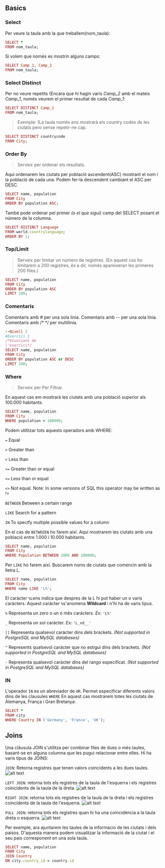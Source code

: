 ## Basics
### Select
Per veure la taula amb la que treballem(nom_taula):
```ruby
SELECT *
FROM nom_taula;
```

Si volem que només es mostrin alguns camps:
```ruby
SELECT Camp_1, Camp_2
FROM nom_taula;
```
### Select Distinct
Per no veure repetits (Encara que hi hagin varis *Camp_2* amb el mateix *Camp_1*, només veurem el primer resultat de cada *Camp_1*:
```ruby
SELECT DISTINCT Camp_1
FROM nom_taula;
```
> Exemple: (La taula només ens mostrarà els country codes de les ciutats pero sense repetir-ne cap.
```ruby
SELECT DISTINCT countrycode
FROM City;
```



### Order By
> Serveix per ordenar els resultats.

Aqui ordenarem les ciutats per població ascendent(ASC) mostrant el nom i la població de cada una. Podem fer-la descendent cambiant el ASC per DESC.
```ruby
SELECT name, population
FROM City
ORDER BY population ASC;
```

També pode ordenar pel primer *(o el que sigui)* camp del SELECT posant el número de la columna.
```ruby
SELECT DISTINCT Language
FROM world.countrylanguage;
ORDER BY 1;
```

### Top/Limit
> Serveix per limitar un número de registres. (En aquest cas ho limitarem a 200 registres, és a dir, només apareixeran les primeres 200 files.)
```ruby
SELECT name, population
FROM City
ORDER BY population ASC
LIMIT 200;
```
### Comentaris
Comentaris amb # per una sola linia.
Comentaris amb -- per una sola linia.
Comentaris amb /* */ per multilinia.
```ruby
--Nivell 2
#Exercici 1
/*Enunciant de
l'exercici*/
SELECT name, population
FROM City
ORDER BY population ASC or DESC
LIMIT 200;
```

### Where
> Serveix per Per Filtrar.

En aquest cas em mostrarà les ciutats amb una població superior als 100.000 habitants.
```ruby
SELECT name, population
FROM City
WHERE population > 100000;
```

Podem utilitzar tots aquests operadors amb WHERE:

`=`			Equal

`>`			Greater than 

`<`			Less than 

`>=`			Greater than or equal 

`<=`			Less than or equal 

`<>`			Not equal. Note: In some versions of SQL this operator may be written as != 

`BETWEEN`		Between a certain range 

`LIKE`			Search for a pattern 

`IN`			To specify multiple possible values for a column


En el cas de `BETWEEEN` ho farem així. Aqui mostrarem les ciutats amb una població entre 1.000 i 10.000 habitants.
```ruby
SELECT name, population
FROM City
WHERE Population BETWEEN 1000 AND 100000;
```

Per `LIKE` ho farem així. Buscarem noms de ciutats que comencin amb la lletra L.
```ruby
SELECT name, population
FROM City
WHERE name LIKE 'L%';
```
El carácter `%L`ens indica que despres de la L hi pot haber un o varis carácters. Aquest carácter `%`s'anomena **Wildcard** i n'hi ha de varis tipus.

`%`	Representa un zero o un o més carácters. *Ex:* `'L%'`

`_`	Representa un sol carácter. *Ex:* `'L_nd__'`

`[]`	Representa qualsevol carácter dins dels brackets. *(Not supported in PostgreSQL and MySQL databases)*

`^`	Represents qualsevol carácter que no estigui dins dels brackets. *(Not supported in PostgreSQL and MySQL databases)*

`-`	Representa qualsevol carácter dins del rango especificat. *(Not supported in PostgreSQL and MySQL databases)*


### IN
L'operador `IN` es un abreviador de `OR`. Permet especificar diferents valors dins de les clausules `WHERE` 
En aquest cas mostrarem totes les ciutats de Alemanya, França i Gran Bretanya:
```ruby
SELECT *
FROM city
WHERE Country IN ('Germany', 'France', 'UK');
```

## Joins
Una clàusula JOIN s'utilitza per combinar files de dues o més taules, basant-se en alguna columna que les pugui relacionar entre elles.
Hi ha varis tipus de JOINS:

`JOIN`: Retorna registres que tenen valors coincidents a les dues taules.
![alt text](https://www.w3schools.com/sql/img_inner_join.png)

`LEFT JOIN`: retorna tots els registres de la taula de l'esquerra i els registres coincidents de la taula de la dreta.
![alt text](https://www.w3schools.com/sql/img_left_join.png)

`RIGHT JOIN`: retorna tots els registres de la taula de la dreta i els registres coincidents de la taula de l'esquerra.
![alt text](https://www.w3schools.com/sql/img_right_join.png)

`FULL JOIN`: retorna tots els registres quan hi ha una coincidència a la taula dreta o esquerra.
![alt text](https://www.w3schools.com/sql/img_full_outer_join.png)

Per exemple, ara ajuntarem les taules de la informacio de les ciutats i dels paisos. D'aquesta manera podem visualitzar la informació de la ciutat i el seu pais corresponent en una sola taula.
```ruby
SELECT name, population
FROM City
JOIN Country
ON city.country_id = country.id
```
